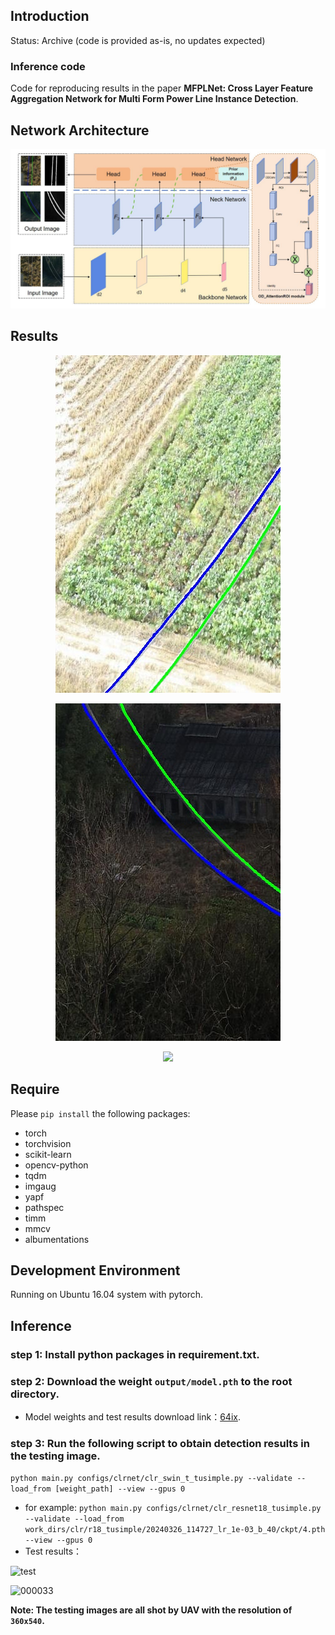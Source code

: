 ## Introduction
Status: Archive (code is provided as-is, no updates expected)
### Inference code
Code for reproducing results in the paper __MFPLNet: Cross Layer Feature Aggregation Network for Multi
 Form Power Line Instance Detection__.

## Network Architecture
![pipeline](https://github.com/DearPerpetual/MFPLNet/blob/main/Network%20Architecture.png)

## Results
<p align="center">
<img src="https://github.com/DearPerpetual/MFPLNet/blob/main/work_dirs/out/swin_t_tusimple/20240925_121139_lr_1e-03_b_8/visualization/clips_0530_00000_2.jpg", width="360">
<p align="center">
<img src="https://github.com/DearPerpetual/MFPLNet/blob/main/work_dirs/out/swin_t_tusimple/20240925_121139_lr_1e-03_b_8/visualization/clips_0530_00000_795.jpg", width="360">
</p>
<p align="center">
<img src="https://github.com/XCLXY0/Insulators/blob/master/result/001246.jpg", width="720">
</p>


## Require
Please `pip install` the following packages:
- torch
- torchvision
- scikit-learn
- opencv-python
- tqdm
- imgaug
- yapf
- pathspec
- timm
- mmcv
- albumentations

## Development Environment

Running on Ubuntu 16.04 system with pytorch.

## Inference
### step 1: Install python packages in requirement.txt.

### step 2: Download the weight `output/model.pth` to the root directory.

- Model weights and test results download link：[64ix](https://pan.baidu.com/s/1rFHj47XtQNIj9PRh3_YpVg).

### step 3: Run the following script to obtain detection results in the testing image.
  `python main.py configs/clrnet/clr_swin_t_tusimple.py --validate --load_from [weight_path] --view --gpus 0`
- for example:
  `python main.py configs/clrnet/clr_resnet18_tusimple.py --validate --load_from work_dirs/clr/r18_tusimple/20240326_114727_lr_1e-03_b_40/ckpt/4.pth --view --gpus 0`
- Test results：

![test](https://github.com/XCLXY0/Insulators/blob/master/test_result.png)

![000033](https://github.com/XCLXY0/Insulators/blob/master/result/000033.jpg)

__Note: The testing images are all shot by UAV with the resolution of `360x540`.__

